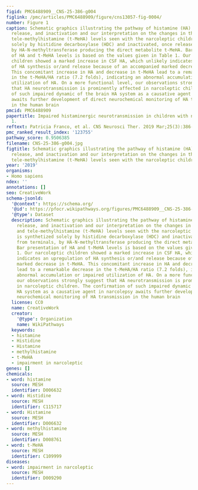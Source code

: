 ```yaml
---
figid: PMC6488909__CNS-25-386-g004
figlink: /pmc/articles/PMC6488909/figure/cns13057-fig-0004/
number: Figure 1
caption: Schematic graphics illustrating the pathway of histamine (HA) synthesis,
  release, and inactivation and our interpretation on the changes in the CSF HA and
  tele‐methylhistamine (t‐MeHA) levels seen with the narcoleptic children. HA is synthetized
  solely by histidine decarboxylase (HDC) and inactivated, once released from terminals,
  by HA‐N‐methyltransferase producing the direct metabolite t‐MeHA. Bar presentation
  of HA and t‐MeHA levels is based on the values given in Table 1. Our narcoleptic
  children showed a marked increase in CSF HA, which unlikely indicates an upregulation
  of HA synthesis or/and release because of an accompanied marked decrease in t‐MeHA.
  This concomitant increase in HA and decrease in t‐MeHA lead to a remarkable decrease
  in the t‐MeHA/HA ratio (7.2 folds), indicating an abnormal accumulation or impaired
  utilization of HA. On a more functional level, our observations strongly suggest
  that HA neurotransmission is prominently affected in narcoleptic children. The confirmation
  of such impaired dynamic of the brain HA system as a causative agent in narcolepsy
  awaits further development of direct neurochemical monitoring of HA transmission
  in the human brain
pmcid: PMC6488909
papertitle: Impaired histaminergic neurotransmission in children with narcolepsy type
  1.
reftext: Patricia Franco, et al. CNS Neurosci Ther. 2019 Mar;25(3):386-395.
pmc_ranked_result_index: '123755'
pathway_score: 0.9506385
filename: CNS-25-386-g004.jpg
figtitle: Schematic graphics illustrating the pathway of histamine (HA) synthesis,
  release, and inactivation and our interpretation on the changes in the CSF HA and
  tele‐methylhistamine (t‐MeHA) levels seen with the narcoleptic children
year: '2019'
organisms:
- Homo sapiens
ndex: ''
annotations: []
seo: CreativeWork
schema-jsonld:
  '@context': https://schema.org/
  '@id': https://pfocr.wikipathways.org/figures/PMC6488909__CNS-25-386-g004.html
  '@type': Dataset
  description: Schematic graphics illustrating the pathway of histamine (HA) synthesis,
    release, and inactivation and our interpretation on the changes in the CSF HA
    and tele‐methylhistamine (t‐MeHA) levels seen with the narcoleptic children. HA
    is synthetized solely by histidine decarboxylase (HDC) and inactivated, once released
    from terminals, by HA‐N‐methyltransferase producing the direct metabolite t‐MeHA.
    Bar presentation of HA and t‐MeHA levels is based on the values given in Table
    1. Our narcoleptic children showed a marked increase in CSF HA, which unlikely
    indicates an upregulation of HA synthesis or/and release because of an accompanied
    marked decrease in t‐MeHA. This concomitant increase in HA and decrease in t‐MeHA
    lead to a remarkable decrease in the t‐MeHA/HA ratio (7.2 folds), indicating an
    abnormal accumulation or impaired utilization of HA. On a more functional level,
    our observations strongly suggest that HA neurotransmission is prominently affected
    in narcoleptic children. The confirmation of such impaired dynamic of the brain
    HA system as a causative agent in narcolepsy awaits further development of direct
    neurochemical monitoring of HA transmission in the human brain
  license: CC0
  name: CreativeWork
  creator:
    '@type': Organization
    name: WikiPathways
  keywords:
  - histamine
  - Histidine
  - Histamine
  - methylhistamine
  - t-MeHA
  - impairment in narcoleptic
genes: []
chemicals:
- word: histamine
  source: MESH
  identifier: D006632
- word: Histidine
  source: MESH
  identifier: C115717
- word: Histamine
  source: MESH
  identifier: D006632
- word: methylhistamine
  source: MESH
  identifier: D008761
- word: t-MeHA
  source: MESH
  identifier: C109999
diseases:
- word: impairment in narcoleptic
  source: MESH
  identifier: D009290
---
```

